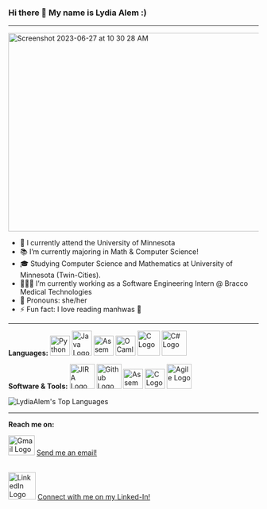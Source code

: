 ### Hi there 👋 My name is Lydia Alem :)
---

<img width="900" height="400" alt="Screenshot 2023-06-27 at 10 30 28 AM" src="https://github.com/LydiaAlem/LydiaAlem/assets/107647071/1e88f391-999e-4326-87aa-fdec2e0ed29a">

- 📍 I currently attend the University of Minnesota
- 📚 I’m currently majoring in Math & Computer Science!
- 🎓 Studying Computer Science and Mathematics at University of Minnesota (Twin-Cities).
- 👩🏽‍💻 I’m currently working as a Software Engineering Intern @ Bracco Medical Technologies
- 🙂 Pronouns: she/her
- ⚡ Fun fact: I love reading manhwas 💛

---
**Languages:** <img src="https://github.com/LydiaAlem/LydiaAlem/assets/107647071/d65f20a1-893c-4ac2-805a-de67a82a44d1" alt="Python Logo" width="40" height="40"> <img src="https://github.com/LydiaAlem/LydiaAlem/assets/107647071/a46cd09b-efb3-4411-a9da-69f65dd63533" alt="Java Logo" width="40" height="50"> <img src="https://github.com/LydiaAlem/LydiaAlem/assets/107647071/47094296-87e7-48ca-9993-211e8547a05c" alt="Assembly Logo" width="40" height="40"> <img src="https://github.com/LydiaAlem/LydiaAlem/assets/107647071/efdf0aa2-ed31-4fcf-9788-867d56973a57" alt="OCaml Logo" width="40" height="40"> <img src="https://github.com/LydiaAlem/LydiaAlem/assets/107647071/8cc24b54-06e5-4c1b-903c-88a8399015a1" alt="C Logo" width="45" height="50"> <img src="https://github.com/LydiaAlem/LydiaAlem/assets/107647071/c0f82660-f4da-42ba-86ff-98fade629de3" alt="C# Logo" width="50" height="50">



**Software & Tools:** <img src="https://github.com/LydiaAlem/LydiaAlem/assets/107647071/08818c00-a030-4291-9236-c188fa816d3d" alt="JIRA Logo" width="50" height="50"> <img src="https://github.com/LydiaAlem/LydiaAlem/assets/107647071/69c0bb67-ee5c-4328-a0b1-b0f33d1999ef" alt="Github Logo" width="50" height="50"> <img src="https://github.com/LydiaAlem/LydiaAlem/assets/107647071/4f35a8cc-da68-49f3-8cdc-f6ca0893988b" alt="Assembly Logo" width="40" height="40"> <img src="https://github.com/LydiaAlem/LydiaAlem/assets/107647071/aba5e05b-5833-4b33-a54d-3637bbaa3a08" alt="C Logo" width="40" height="40"> <img src="https://github.com/LydiaAlem/LydiaAlem/assets/107647071/bf801e65-8f81-4917-b573-bfd662fcf000" alt="Agile Logo" width="50" height="50">






![LydiaAlem's Top Languages](https://github-readme-stats.vercel.app/api/top-langs/?username=LydiaAlem&theme=dracula&show_icons=true&hide_border=true&layout=compact)

---
**Reach me on:**
<!-- gmail link: -->
<img src="https://github.com/LydiaAlem/LydiaAlem/assets/107647071/1bfc1009-37bd-4c12-a248-26dca92bf7b7" alt="Gmail Logo" width="53" height="40"> <a href="mailto:alem0046@umn.edu?subject=Link%20to%20Gmail&body=Here's%20the%20link%20to%20Gmail:%20https://www.gmail.com">
  Send me an email! </a>

<br>
<!-- linkedIN link: -->
 <img src="https://github.com/LydiaAlem/LydiaAlem/assets/107647071/2edef10c-5498-4873-8033-78a423286920" alt="LinkedIn Logo" width="55" height="55"> <a href="https://www.linkedin.com/in/lydia-alem-37b831260/">
  Connect with me on my Linked-In! </a>
